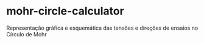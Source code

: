 # mohr-circle-calculator
Representação gráfica e esquemática das tensões e direções de ensaios no Círculo de Mohr

